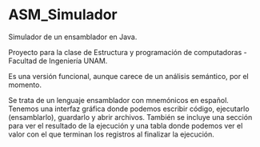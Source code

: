 # ASM_Simulador
Simulador de un ensamblador en Java.

Proyecto para la clase de Estructura y programación de computadoras - Facultad de Ingeniería UNAM.

Es una versión funcional, aunque carece de un análisis semántico, por el momento.

Se trata de un lenguaje ensamblador con mnemónicos en español. Tenemos una interfaz gráfica donde podemos escribir código, ejecutarlo (ensamblarlo), guardarlo y abrir archivos. También se incluye una sección para ver el resultado de la ejecución y una tabla donde podemos ver el valor con el que terminan los registros al finalizar la ejecución.

